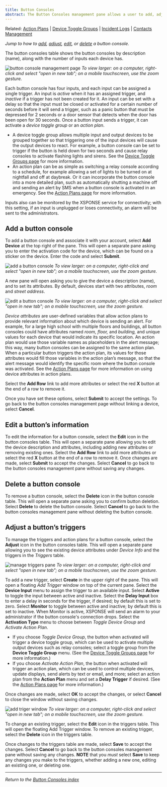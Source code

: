 ```yaml
---
title: Button Consoles
abstract: The Button Consoles management pane allows a user to add, adjust, edit, or delete a button console device. Selecting the Devices link and then the Button Consoles link in the navigation pane will take you to the Button Consoles management pane. 
---
```

Related: [Action Plans](../general-ops/action-plans.md) \| [Device Toggle Groups](../general-ops/device-toggle-groups.md) \| [Incident Logs](../general-ops/incident-logs.md) \| [Contacts Management](../general-ops/contacts-management.md) 

*Jump to how to [add](button-consoles-management.md#add-a-button-console), [adjust](button-consoles-management.md#adjust-a-buttons-triggers), [edit](button-consoles-management.md#edit-a-buttons-information), or [delete](button-consoles-management.md#delete-a-button-console) a button console.*

The button consoles table shows the button consoles by description (name), along with the number of inputs each device has. 

![button console management page](button_consoles_management.png)
_To view larger: on a computer, right-click and select "open in new tab"; on a mobile touchscreen, use the zoom gesture._

Each button console has four inputs, and each input can be assigned a single trigger. An input is _active_ when it has an assigned trigger, and _inactive_ if a trigger has not been created for it. An input can be set with a delay so that the input must be closed or activated for a certain number of seconds before it will send a trigger, such as a panic button that must be depressed for 2 seconds or a door sensor that detects when the door has been open for 30 seconds. Once a button input sends a trigger, it can activate a *device toggle group* or an *action plan*.
- A device toggle group allows multiple input and output devices to be grouped together so that triggering one of the input devices will cause the output devices to react. For example, a button console can be set to trigger if the button is held down for two seconds and cause relay consoles to activate flashing lights and sirens. See the [Device Toggle Groups page](../general-ops/device-toggle-groups.md) for more information.
- An action plan can be as simple as switching a relay console according to a schedule, for example allowing a set of lights to be turned on at nightfall and off at daybreak. Or it can incorporate the button console into a more detailed plan, such as automatically shutting a machine off and sending an alert by SMS when a button console is activated in an emergency. See the [Action Plans page](../general-ops/action-plans.md) for more information.

Inputs also can be monitored by the XSPONSE service for connectivity; with this setting, if an input is unplugged or loses connectivity, an alarm will be sent to the administrators.

## Add a button console
To add a button console and associate it with your account, select **Add Device** at the top right of the pane. This will open a separate pane asking you to enter the activation code for the device, which can be found on a sticker on the device. Enter the code and select **Submit**.  

![add a button console](button_console_link.png)
_To view larger: on a computer, right-click and select "open in new tab"; on a mobile touchscreen, use the zoom gesture._

A new pane will open asking you to give the device a description (name), and to set its attributes. By default, devices start with two attributes, _room_ and _street address_.

![edit a button console](button_edit.png)
_To view larger: on a computer, right-click and select "open in new tab"; on a mobile touchscreen, use the zoom gesture._

_Device attributes_ are user-defined variables that allow action plans to provide relevant information about which device is sending an alert. For example, for a large high school with multiple floors and buildings, all button consoles could have attributes named _room, floor,_ and _building,_ and unique values for each device that would indicate its specific location. An action plan would use those variable names as placeholders in the alert message; this way, many button consoles can be assigned to the same action plan. When a particular button triggers the action plan, its values for those attributes would fill those variables in the action plan’s message, so that the alert message would identify the specific room where the button console was activated. See the [Action Plans page](../general-ops/action-plans.md) for more information on using device attributes in action plans. 

Select the **Add Row** link to add more attributes or select the red **X** button at the end of a row to remove it. 

Once you have set these options, select **Submit** to accept the settings. To go back to the button consoles management page without linking a device, select **Cancel**.
 
## Edit a button’s information
To edit the information for a button console, select the **Edit** icon in the button consoles table. This will open a separate pane allowing you to edit the device description and attributes, including adding new attributes or removing existing ones. Select the **Add Row** link to add more attributes or select the red **X** button at the end of a row to remove it. Once changes are made, select **Submit** to accept the changes. Select **Cancel** to go back to the button consoles management pane without saving any changes.

## Delete a button console
To remove a button console, select the **Delete** icon in the button console table. This will open a separate pane asking you to confirm button deletion. Select **Delete** to delete the button console. Select **Cancel** to go back to the button consoles management pane without deleting the button console.

## Adjust a button’s triggers
To manage the triggers and action plans for a button console, select the **Adjust** icon in the button consoles table. This will open a separate pane allowing you to see the existing device attributes under _Device Info_ and the triggers in the _Triggers_ table. 

![manage triggers pane](button_manage_triggers.png)
_To view larger: on a computer, right-click and select "open in new tab"; on a mobile touchscreen, use the zoom gesture._

To add a new trigger, select **Create** in the upper right of the pane. This will open a floating _Add Trigger_ window on top of the current pane. Select the **Device Input** menu to assign the trigger to an available input. Select **Active** to toggle the input between active and inactive. Select the **Delay Input** box to enter a delay in seconds for the trigger, if desired; by default this is set to zero. Select **Monitor** to toggle between active and inactive; by default this is set to inactive. When Monitor is active, XSPONSE will send an alarm to your administrator if the button console's connection drops. Select the **Activation Type** menu to choose between *Toggle Device Group* and *Activate Action Plan*. 
- If you choose *Toggle Device Group*, the button when activated will trigger a device toggle group, which can be used to activate multiple output devices such as relay consoles; select a toggle group from the **Device Toggle Group** menu. (See the [Device Toggle Groups page](../general-ops/device-toggle-groups.md) for more information.)
- If you choose *Activate Action Plan*, the button when activated will trigger an action plan, which can be used to control multiple devices, update displays, send alerts by text or email, and more; select an action plan from the **Action Plan** menu and set a **Delay Trigger** if desired. (See the [Action Plans page](../general-ops/action-plans.md) for more information.) 

Once changes are made, select **OK** to accept the changes, or select **Cancel** to close the window without saving changes. 

![add triger window](button_add_trigger.png)
_To view larger: on a computer, right-click and select "open in new tab"; on a mobile touchscreen, use the zoom gesture._

To change an existing trigger, select the **Edit** icon in the triggers table. This will open the floating Add Trigger window. To remove an existing trigger, select the **Delete** icon in the triggers table.

Once changes to the triggers table are made, select **Save** to accept the changes. Select **Cancel** to go back to the button consoles management pane without saving any changes. **NOTE** that you _must_ select **Save** to keep any changes you make to the triggers, whether adding a new one, editing an existing one, or deleting one.

___
*Return to the [Button Consoles index](index.md)*
